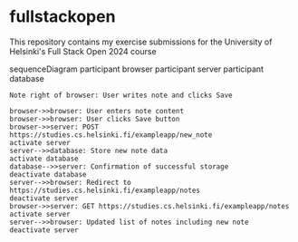 # fullstackopen
This repository contains my exercise submissions for the University of Helsinki's Full Stack Open 2024 course


sequenceDiagram
    participant browser
    participant server
    participant database

    Note right of browser: User writes note and clicks Save

    browser->>browser: User enters note content
    browser->>browser: User clicks Save button
    browser->>server: POST https://studies.cs.helsinki.fi/exampleapp/new_note
    activate server
    server-->>database: Store new note data
    activate database
    database-->>server: Confirmation of successful storage
    deactivate database
    server-->>browser: Redirect to https://studies.cs.helsinki.fi/exampleapp/notes
    deactivate server
    browser->>server: GET https://studies.cs.helsinki.fi/exampleapp/notes
    activate server
    server-->>browser: Updated list of notes including new note
    deactivate server
